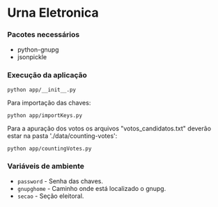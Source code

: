 # Urna Eletronica

### Pacotes necessários

* python-gnupg
* jsonpickle


### Execução da aplicação

```shell
python app/__init__.py
```

Para importação das chaves:

```shell
python app/importKeys.py
```

Para a apuração dos votos os arquivos "votos_candidatos.txt" deverão estar na pasta './data/counting-votes':

```shell
python app/countingVotes.py
```

### Variáveis de ambiente

* `password` - Senha das chaves.
* `gnupghome` - Caminho onde está localizado o gnupg.
* `secao` - Seção eleitoral.